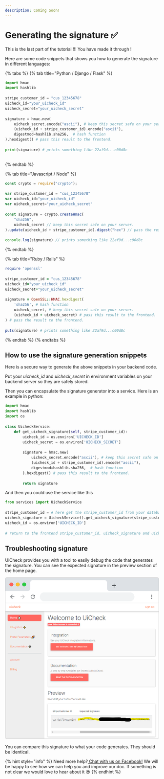 ```yaml
---
description: Coming Soon!
---
```


# Generating the signature ✅

This is the last part of the tutorial !!! You have made it through ! 

Here are some code snippets that shows you how to generate the signature in different languages:

{% tabs %}
{% tab title="Python / Django / Flask" %}
```python
import hmac
import hashlib

stripe_customer_id = "cus_12345678"
uicheck_id="your_uicheck_id"
uicheck_secret="your_uicheck_secret"

signature = hmac.new(
    uicheck_secret.encode("ascii"), # keep this secret safe on your server.
    (uicheck_id + stripe_customer_id).encode("ascii"),
    digestmod=hashlib.sha256,  # hash function
).hexdigest() # pass this result to the frontend.

print(signature) # prints something like 22af9d...c00d8c 
        
```
{% endtab %}

{% tab title="Javascript / Node" %}
```javascript
const crypto = require("crypto");

var stripe_customer_id = "cus_12345678"
var uicheck_id="your_uicheck_id"
var uicheck_secret="your_uicheck_secret"

const signature = crypto.createHmac(
    "sha256",
    uicheck_secret // keep this secret safe on your server.
).update(uicheck_id + stripe_customer_id).digest("hex") // pass the result to the frontend.

console.log(signature) // prints something like 22af9d...c00d8c 
```
{% endtab %}

{% tab title="Ruby / Rails" %}
```ruby
require 'openssl'

stripe_customer_id = "cus_12345678"
uicheck_id="your_uicheck_id"
uicheck_secret="your_uicheck_secret"

signature = OpenSSL::HMAC.hexdigest(
    'sha256', # hash function
    uicheck_secret, # keep this secret safe on your server.
    (uicheck_id + uicheck_secret) # pass this result to the frontend.
) # pass the result to the frontend.

puts(signature) # prints something like 22af9d...c00d8c 
```
{% endtab %}
{% endtabs %}

## How to use the signature generation snippets 

Here is a secure way to generate the above snippets in your backend code.

Put your _uicheck\_id_ and _uicheck\_secret_ in environment variables on your backend server so they are safely stored. 

Then you can encapsulate the signature generator into a service. Here is an example in python:

```python
import hmac
import hashlib
import os

class UicheckService:
    def get_uicheck_signature(self, stripe_customer_id):
        uicheck_id = os.environ['UICHECK_ID']
        uicheck_secret = os.environ['UICHECK_SECRET']
        
        signature = hmac.new(
            uicheck_secret.encode("ascii"), # keep this secret safe on your server.
            (uicheck_id + stripe_customer_id).encode("ascii"),
            digestmod=hashlib.sha256,  # hash function
        ).hexdigest() # pass this result to the frontend.
        
        return signature   
```

And then you could use the service like this

```python
from services import UicheckService

stripe_customer_id = # here get the stripe_customer_id from your database
uicheck_signature = UicheckService().get_uicheck_signature(stripe_customer_id)
uicheck_id = os.environ['UICHECK_ID']

# return to the frontend stripe_customer_id, uicheck_signature and uicheck_id  
```

## Troubleshooting signature

UiCheck provides you with a tool to easily debug the code that generates the signature. You can see the expected signature in the preview section of the home page.

![](../.gitbook/assets/frame_chrome_mac_light-24.png)

You can compare this signature to what your code generates. They should be identical.

{% hint style="info" %}
Need more help?[ Chat with us on Facebook!](https://m.me/UiCheck) We will be happy to see how we can help you and improve our doc. If something is not clear we would love to hear about it 😍
{% endhint %}

